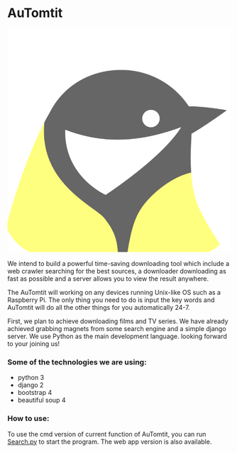# AuTomtit
![Image text](/static/img/AuTomtit.png)

We intend to build a powerful time-saving downloading tool which include a web crawler searching for the best sources, a downloader downloading as fast as possible and a server allows you to view the result anywhere.

The AuTomtit will working on any devices running Unix-like OS such as a Raspberry Pi. The only thing you need to do is input the key words and AuTomtit will do all the other things for you automatically 24-7.

First, we plan to achieve downloading films and TV series. We have already achieved grabbing magnets from some search engine and a simple django server. We use Python as the main development language. looking forward to your joining us!

### Some of the technologies we are using:
* python 3
* django 2
* bootstrap 4
* beautiful soup 4

### How to use:
To use the cmd version of current function of AuTomtit, you can run [Search.py](/WebCrawler/Search.py) to start the program. The web app version is also available.
